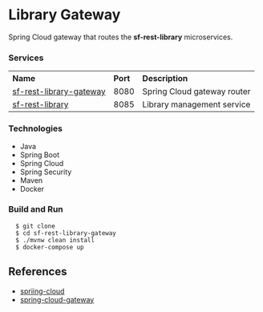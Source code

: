 # Library Gateway
Spring Cloud gateway that routes the **sf-rest-library** microservices.

### Services
<table>
    <tr>
        <th style="text-align:left">Name</th>
        <th style="text-align:left">Port</th> 
        <th style="text-align:left">Description</th>
    </tr>
    <tr>
        <td><a href="https://github.com/Gustavo-de-Paula/sf-rest-library-gateway">sf-rest-library-gateway</a></td>
        <td>8080</td>
        <td>Spring Cloud gateway router</td>
    </tr>
    <tr>
        <td><a href="https://github.com/Gustavo-de-Paula/sf-rest-library">sf-rest-library</a></td>
        <td>8085</td>
        <td>Library management service</td>
    </tr>
</table>

### Technologies

- Java
- Spring Boot
- Spring Cloud
- Spring Security
- Maven
- Docker

### Build and Run

 ```
   $ git clone 
   $ cd sf-rest-library-gateway
   $ ./mvnw clean install
   $ docker-compose up
 ```

## References
* [spriing-cloud](http://projects.spring.io/spring-cloud/)
* [spring-cloud-gateway](https://cloud.spring.io/spring-cloud-gateway/)